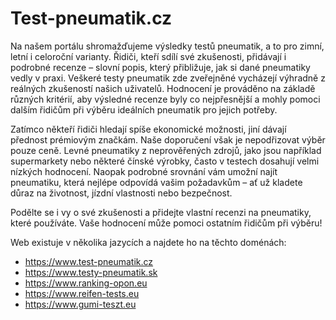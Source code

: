 # Test-pneumatik.cz

Na našem portálu shromažďujeme výsledky testů pneumatik, a to pro zimní, letní i celoroční varianty. Řidiči, kteří sdílí své zkušenosti, přidávají i podrobné recenze – slovní popis, který přibližuje, jak si dané pneumatiky vedly v praxi. Veškeré testy pneumatik zde zveřejněné vycházejí výhradně z reálných zkušeností našich uživatelů. Hodnocení je prováděno na základě různých kritérií, aby výsledné recenze byly co nejpřesnější a mohly pomoci dalším řidičům při výběru ideálních pneumatik pro jejich potřeby.

Zatímco někteří řidiči hledají spíše ekonomické možnosti, jiní dávají přednost prémiovým značkám. Naše doporučení však je nepodřizovat výběr pouze ceně. Levné pneumatiky z neprověřených zdrojů, jako jsou například supermarkety nebo některé čínské výrobky, často v testech dosahují velmi nízkých hodnocení. Naopak podrobné srovnání vám umožní najít pneumatiku, která nejlépe odpovídá vašim požadavkům – ať už kladete důraz na životnost, jízdní vlastnosti nebo bezpečnost.

Podělte se i vy o své zkušenosti a přidejte vlastní recenzi na pneumatiky, které používáte. Vaše hodnocení může pomoci ostatním řidičům při výběru!

Web existuje v několika jazycích a najdete ho na těchto doménách: 
- https://www.test-pneumatik.cz
- https://www.testy-pneumatik.sk
- https://www.ranking-opon.eu
- https://www.reifen-tests.eu
- https://www.gumi-teszt.eu

